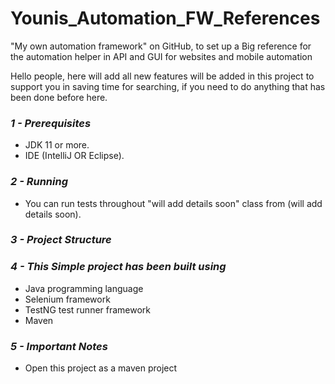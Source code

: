 # Younis_Automation_FW_References
"My own automation framework" on GitHub, to set up a Big reference for the automation helper in API and GUI for websites and mobile automation

Hello people, here will add all new features will be added in this project to support you in saving time for searching,
if you need to do anything that has been done before here.


### *1 - Prerequisites*
- JDK 11 or more.
- IDE (IntelliJ OR Eclipse).



### *2 - Running*
- You can run tests throughout "will add details soon" class from (will add details soon).


### *3 - Project Structure*

### *4 - This Simple project has been built using*
- Java programming language
- Selenium framework
- TestNG  test runner framework
- Maven




### *5 - Important Notes*
- Open this project as a maven project
